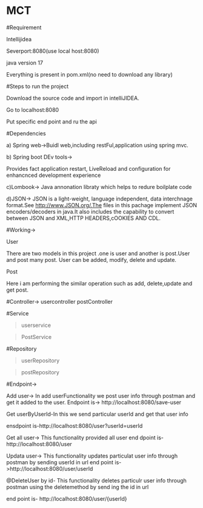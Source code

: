 # MCT
#Requirement

Intellijidea

Severport:8080(use local host:8080)

java version 17

Everything is present in pom.xml(no need to download any library)

#Steps to run the project

Download the source code and import in intelliJIDEA.

Go to localhost:8080

Put specific end point and ru the api

#Dependencies

a) Spring web->Buidl web,including restFul,application using spring mvc.

b) Spring boot DEv tools->

Provides fact application restart, LiveReload and configuration for enhancnced development experience

c)Lombook-> Java annonation libraty which helps to redure boilplate code

d)JSON-> JSON is a light-weight, language independent, data interchnage format.See http://www.JSON.org/.The files in this pachage implement JSON encoders/decoders in java.It also includes the capability to convert between JSON and XML,HTTP HEADERS,cOOKIES AND CDL.

#Working->

User

There are two models in this project .one is user and another is post.User and post many post.
User can be added, modify, delete and update.

Post

Here i am performing the similar operation such as add, delete,update and get post.

#Controller->
usercontroller
postController

#Service

>userservice

>PostService

#Repository

>userRepository

>postRepository

#Endpoint->

Add user-> In add userFunctionality we post user info through postman and get it added to the user.
Endpoint is-> http://localhost:8080/save-user

Get userByUserId-In this we send particular userId and get that user info

ensdpoint is-http://localhost:8080/user?userId=userId

Get all user->
This functionality provided all user 
end dpoint is-http://localhost:8080/user

Updata user->
This functionality updates particulat user info through postman by sending userId in url
end point is->http://localhost:8080/user/userId

@DeleteUser by id-
This functionality deletes particulr user info through postman using the deletemethod by send ing the id in url

end point is- http://localhost:8080/user/{userId}



